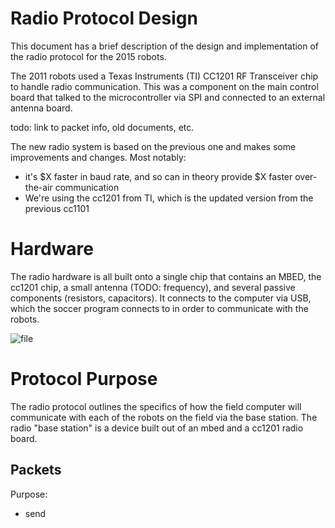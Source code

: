 
# Radio Protocol Design

This document has a brief description of the design and implementation of the radio protocol for the 2015 robots.

The 2011 robots used a Texas Instruments (TI) CC1201 RF Transceiver chip to handle radio communication.  This was a component on the main control board that talked to the microcontroller via SPI and connected to an external antenna board.

todo: link to packet info, old documents, etc.


The new radio system is based on the previous one and makes some improvements and changes.  Most notably:
* it's $X faster in baud rate, and so can in theory provide $X faster over-the-air communication
* We're using the cc1201 from TI, which is the updated version from the previous cc1101


# Hardware

The radio hardware is all built onto a single chip that contains an MBED, the cc1201 chip, a small antenna (TODO: frequency), and several passive components (resistors, capacitors).  It connects to the computer via USB, which the soccer program connects to in order to communicate with the robots.

![file](build/party-dot.png)


# Protocol Purpose

The radio protocol outlines the specifics of how the field computer will communicate with each of the robots on the field via the base station.  The radio "base station" is a device built out of an mbed and a cc1201 radio board.


## Packets

Purpose:
* send

